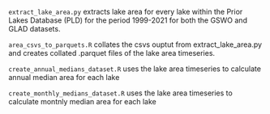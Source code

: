 `extract_lake_area.py` extracts lake area for every lake within the Prior Lakes Database (PLD) for the period 1999-2021 for both the GSWO and GLAD datasets.

`area_csvs_to_parquets.R` collates the csvs ouptut from extract_lake_area.py and creates collated .parquet files of the lake area timeseries.

`create_annual_medians_dataset.R` uses the lake area timeseries to calculate annual median area for each lake

`create_monthly_medians_dataset.R` uses the lake area timeseries to calculate montnly median area for each lake
